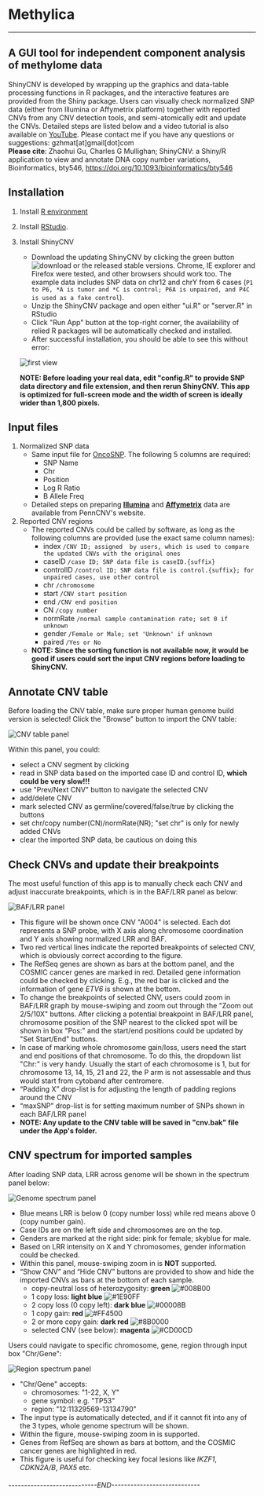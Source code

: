 # Methylica
---------------------------------------------------------------------
A GUI tool for independent component analysis of methylome data
---------------------------------------------------------------------
ShinyCNV is developed by wrapping up the graphics and data-table processing functions in R packages, and the interactive features are provided from the Shiny package. Users can visually check normalized SNP data (either from Illumina or Affymetrix platform) together with reported CNVs from any CNV detection tools, and semi-atomically edit and update the CNVs. Detailed steps are listed below and a video tutorial is also available on [YouTube](https://youtu.be/EQrsyyQFHqA). Please contact me if you have any questions or suggestions: gzhmat\[at\]gmail\[dot\]com <br /> **Please cite**: Zhaohui Gu, Charles G Mullighan; ShinyCNV: a Shiny/R application to view and annotate DNA copy number variations, Bioinformatics, bty546, <https://doi.org/10.1093/bioinformatics/bty546>

Installation
------------

1.  Install [R environment](https://www.r-project.org/)
2.  Install [RStudio](https://www.rstudio.com/).
3.  Install ShinyCNV
    -   Download the updating ShinyCNV by clicking the green button ![download](./readme_files/fig/download.png) or the released stable versions. Chrome, IE explorer and Firefox were tested, and other browsers should work too. The example data includes SNP data on chr12 and chrY from 6 cases (`P1 to P6, *A is tumor and *C is control; P6A is unpaired, and P4C is used as a fake control`).
    -   Unzip the ShinyCNV package and open either "ui.R" or "server.R" in RStudio
    -   Click "Run App" button at the top-right corner, the availability of relied R packages will be automatically checked and installed.
    -   After successful installation, you should be able to see this without error:

    ![first view](./readme_files/fig/1.PNG)

    **NOTE: Before loading your real data, edit "config.R" to provide SNP data directory and file extension, and then rerun ShinyCNV.**
    **This app is optimized for full-screen mode and the width of screen is ideally wider than 1,800 pixels.**

Input files
-----------

1.  Normalized SNP data
    -   Same input file for [OncoSNP](https://sites.google.com/site/oncosnp/user-guide/input-files). The following 5 columns are required:
        -   SNP Name
        -   Chr
        -   Position
        -   Log R Ratio
        -   B Allele Freq
    -   Detailed steps on preparing [**Illumina**](http://penncnv.openbioinformatics.org/en/latest/user-guide/input/) and [**Affymetrix**](http://penncnv.openbioinformatics.org/en/latest/user-guide/affy/) data are available from PennCNV's website.
2.  Reported CNV regions
    -   The reported CNVs could be called by software, as long as the following columns are provided (use the exact same column names):
        -   index `/CNV ID; assigned  by users, which is used to compare the updated CNVs with the original ones`
        -   caseID `/case ID; SNP data file is caseID.{suffix}`
        -   controlID `/control ID; SNP data file is control.{suffix}; for unpaired cases, use other control`
        -   chr `/chromosome`
        -   start `/CNV start position`
        -   end `/CNV end position`
        -   CN `/copy number`
        -   normRate `/normal sample contamination rate; set 0 if unknown`
        -   gender `/Female or Male; set 'Unknown' if unknown`
        -   paired `/Yes or No`
    -   **NOTE: Since the sorting function is not available now, it would be good if users could sort the input CNV regions before loading to ShinyCNV.**

Annotate CNV table
------------------

Before loading the CNV table, make sure proper human genome build version is selected!
Click the "Browse" button to import the CNV table:

![CNV table panel](./readme_files/fig/2.PNG)

Within this panel, you could:

-   select a CNV segment by clicking
-   read in SNP data based on the imported case ID and control ID, **which could be very slow!!!**
-   use "Prev/Next CNV" button to navigate the selected CNV
-   add/delete CNV
-   mark selected CNV as germline/covered/false/true by clicking the buttons
-   set chr/copy number(CN)/normRate(NR); "set chr" is only for newly added CNVs
-   clear the imported SNP data, be cautious on doing this

Check CNVs and update their breakpoints
---------------------------------------

The most useful function of this app is to manually check each CNV and adjust inaccurate breakpoints, which is in the BAF/LRR panel as below:

![BAF/LRR panel](./readme_files/fig/3.PNG)

-   This figure will be shown once CNV "A004" is selected. Each dot represents a SNP probe, with X axis along chromosome coordination and Y axis showing normalized LRR and BAF.
-   Two red vertical lines indicate the reported breakpoints of selected CNV, which is obviously correct according to the figure.
-   The RefSeq genes are shown as bars at the bottom panel, and the COSMIC cancer genes are marked in red. Detailed gene information could be checked by clicking. E.g., the red bar is clicked and the information of gene *ETV6* is shown at the bottom.
-   To change the breakpoints of selected CNV, users could zoom in BAF/LRR graph by mouse-swiping and zoom out through the "Zoom out 2/5/10X" buttons. After clicking a potential breakpoint in BAF/LRR panel, chromosome position of the SNP nearest to the clicked spot will be shown in box "Pos:" and the start/end positions could be updated by "Set Start/End" buttons.
-   In case of marking whole chromosome gain/loss, users need the start and end positions of that chromosome. To do this, the dropdown list "Chr:" is very handy. Usually the start of each chromosome is 1, but for chromosome 13, 14, 15, 21 and 22, the P arm is not assessable and thus would start from cytoband after centromere.
-   “Padding X” drop-list is for adjusting the length of padding regions around the CNV
-   “maxSNP” drop-list is for setting maximum number of SNPs shown in each BAF/LRR panel
-   **NOTE: Any update to the CNV table will be saved in "cnv.bak" file under the App's folder.**

CNV spectrum for imported samples
---------------------------------

After loading SNP data, LRR across genome will be shown in the spectrum panel below:

![Genome spectrum panel](./readme_files/fig/4.PNG)

-   Blue means LRR is below 0 (copy number loss) while red means above 0 (copy number gain).
-   Case IDs are on the left side and chromosomes are on the top.
-   Genders are marked at the right side: pink for female; skyblue for male.
-   Based on LRR intensity on X and Y chromosomes, gender information could be checked.
-   Within this panel, mouse-swiping zoom in is **NOT** supported.
-   “Show CNV” and “Hide CNV” buttons are provided to show and hide the imported CNVs as bars at the bottom of each sample.
    -   copy-neutral loss of heterozygosity: **green** ![\#008B00](https://placehold.it/15/008B00/000000?text=+)
    -   1 copy loss: **light blue** ![\#1E90FF](https://placehold.it/15/1E90FF/000000?text=+)
    -   2 copy loss (0 copy left): **dark blue** ![\#00008B](https://placehold.it/15/00008B/000000?text=+)
    -   1 copy gain: **red** ![\#FF4500](https://placehold.it/15/FF4500/000000?text=+)
    -   2 or more copy gain: **dark red** ![\#8B0000](https://placehold.it/15/8B0000/000000?text=+)
    -   selected CNV (see below): **magenta** ![\#CD00CD](https://placehold.it/15/CD00CD/000000?text=+)

Users could navigate to specific chromosome, gene, region through input box "Chr/Gene":

![Region spectrum panel](./readme_files/fig/5.PNG)

-   "Chr/Gene" accepts:
    -   chromosomes: "1-22, X, Y"
    -   gene symbol: e.g. "TP53"
    -   region: "12:11329569-13134790"
-   The input type is automatically detected, and if it cannot fit into any of the 3 types, whole genome spectrum will be shown.
-   Within the figure, mouse-swiping zoom in is supported.
-   Genes from RefSeq are shown as bars at bottom, and the COSMIC cancer genes are highlighted in red.
-   This figure is useful for checking key focal lesions like *IKZF1*, *CDKN2A/B*, *PAX5* etc.

###### ----------------------------END----------------------------
